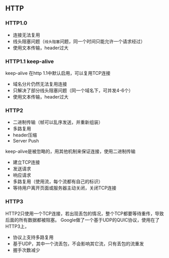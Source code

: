 ## HTTP

### HTTP1.0
* 连接无法复用
* 线头阻塞问题（`线头阻塞`问题，同一个时间只能允许一个请求经过）
* 使用文本传输，header过大

### HTTP1.1 keep-alive
keep-alive 在http 1.1中默认启用，可以复用TCP连接
* 域名分片仍然无法复用连接
* 只解决了部分线头阻塞问题（同一个域名下，可并发4-6个）
* 使用文本传输，header过大

### HTTP2
* 二进制传输（帧可以乱序发送，并重新组装）
* 多路复用
* header压缩
* Server Push

keep-alive是被忽略的，用其他机制来保证连接，使用二进制传输
* 建立TCP连接
* 发送请求
* 响应请求
* 多路复用（使用流，每个流都有自己的标识）
* 等待用户离开页面或服务器主动关闭，关闭TCP连接

### HTTP3
HTTP2只使用一个TCP连接，若出现丢包的情况，整个TCP都要等待重传，导致后面的所有数据都被阻塞。
Google做了一个基于UDP的QUIC协议，使用在了HTTP3上，
* 协议上支持多路复用
* 基于UDP，其中一个流丢包，不会影响其它流，只有丢包的流重发
* 握手次数减少